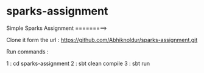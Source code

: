 # sparks-assignment

Simple Sparks Assignment =========>

Clone it form the url : https://github.com/Abhiknoldur/sparks-assignment.git

Run commands :

1 : cd sparks-assignment
2 : sbt clean compile
3 : sbt run
